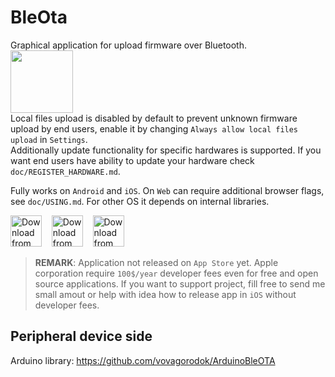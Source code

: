 # BleOta
Graphical application for upload firmware over Bluetooth.  
<img src="./assets/images/icon_color.svg" width="100">  
Local files upload is disabled by default to prevent unknown firmware upload by end users, enable it by changing `Always allow local files upload` in `Settings`.  
Additionally update functionality for specific hardwares is supported.
If you want end users have ability to update your hardware check `doc/REGISTER_HARDWARE.md`.

Fully works on `Android` and `iOS`.
On `Web` can require additional browser flags, see `doc/USING.md`.
For other OS it depends on internal libraries.

[<picture><img src="https://upload.wikimedia.org/wikipedia/commons/7/78/Google_Play_Store_badge_EN.svg" 
alt="Download from Google Play" 
height="50"></picture>](https://play.google.com/store/apps/details?id=com.vovagorodok.ble_ota_app)&nbsp;&nbsp;&nbsp;
[<picture><img src="https://upload.wikimedia.org/wikipedia/commons/a/a3/Get_it_on_F-Droid_%28material_design%29.svg" 
alt="Download from F-Droid" 
height="50"></picture>](https://f-droid.org/packages/com.vovagorodok.ble_ota_app/)&nbsp;&nbsp;&nbsp;
[<picture><img src="https://upload.wikimedia.org/wikipedia/commons/3/3c/Download_on_the_App_Store_Badge.svg" 
alt="Download from App Store" 
height="50"></picture>](https://itunes.apple.com/us/app/ble_ota_app/id0000000000)

> **REMARK**: Application not released on `App Store` yet.
> Apple corporation require `100$/year` developer fees even for free and open source applications.
> If you want to support project, fill free to send me small amout or help with idea how to release app in `iOS` without developer fees.

## Peripheral device side
Arduino library: https://github.com/vovagorodok/ArduinoBleOTA
